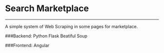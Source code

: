 # Search Marketplace

 ---

A simple system of Web Scraping in some pages for marketplace.


###Backend:
    Python
    Flask
    Beatiful Soup

###Frontend:
    Angular
